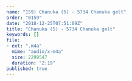 ```yaml
---
name: "159) Chanuka (5) - 5734 Chanuka gelt"
order: "0159"
date: "2018-12-25T07:51:09Z"
title: "Chanuka (5) - 5734 Chanuka gelt"
keywords: []
file:
- ext: ".m4a"
  mime: "audio/x-m4a"
  size: 2299547
  duration: "2:19"
published: true
---
```

